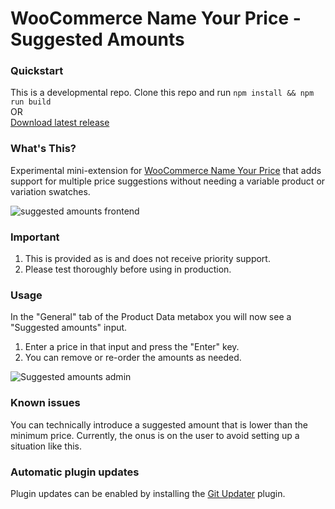 # WooCommerce Name Your Price - Suggested Amounts

### Quickstart

This is a developmental repo. Clone this repo and run `npm install && npm run build`   
OR    
[Download latest release](https://github.com/kathyisawesome/wc-nyp-suggested-amounts/releases/latest/)


### What's This?

Experimental mini-extension for [WooCommerce Name Your Price](https://woocommerce.com/products/name-your-price/) that adds support for multiple price suggestions without needing a variable product or variation swatches.

![suggested amounts frontend](https://user-images.githubusercontent.com/507025/136436156-c5677090-066c-4a3b-85e5-0c0829d0522d.gif)

### Important

1. This is provided as is and does not receive priority support.
2. Please test thoroughly before using in production.

### Usage

In the "General" tab of the Product Data metabox you will now see a "Suggested amounts" input.

1. Enter a price in that input and press the "Enter" key.
2. You can remove or re-order the amounts as needed.

![Suggested amounts admin](https://user-images.githubusercontent.com/507025/139334711-0fcfd607-b317-4691-b49b-f7269250326b.gif)

### Known issues

You can technically introduce a suggested amount that is lower than the minimum price. Currently, the onus is on the user to avoid setting up a situation like this.

### Automatic plugin updates

Plugin updates can be enabled by installing the [Git Updater](https://git-updater.com/) plugin.
